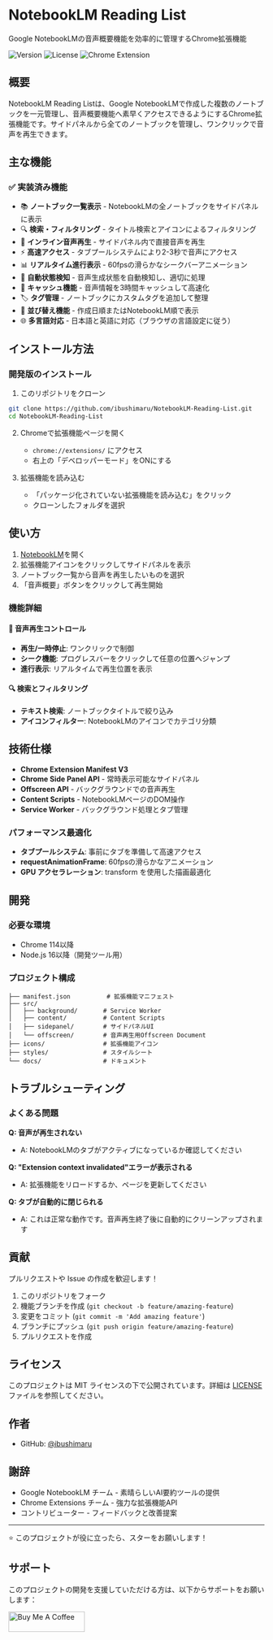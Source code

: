 # NotebookLM Reading List

Google NotebookLMの音声概要機能を効率的に管理するChrome拡張機能

![Version](https://img.shields.io/badge/version-1.0.0-brightgreen.svg)
![License](https://img.shields.io/badge/license-MIT-blue.svg)
![Chrome Extension](https://img.shields.io/badge/Chrome%20Extension-Manifest%20V3-green.svg)

## 概要

NotebookLM Reading Listは、Google NotebookLMで作成した複数のノートブックを一元管理し、音声概要機能へ素早くアクセスできるようにするChrome拡張機能です。サイドパネルから全てのノートブックを管理し、ワンクリックで音声を再生できます。

## 主な機能

### ✅ 実装済み機能

- 📚 **ノートブック一覧表示** - NotebookLMの全ノートブックをサイドパネルに表示
- 🔍 **検索・フィルタリング** - タイトル検索とアイコンによるフィルタリング
- 🎵 **インライン音声再生** - サイドパネル内で直接音声を再生
- ⚡ **高速アクセス** - タブプールシステムにより2-3秒で音声にアクセス
- 📊 **リアルタイム進行表示** - 60fpsの滑らかなシークバーアニメーション
- 🔄 **自動状態検知** - 音声生成状態を自動検知し、適切に処理
- 💾 **キャッシュ機能** - 音声情報を3時間キャッシュして高速化
- 🏷️ **タグ管理** - ノートブックにカスタムタグを追加して整理
- 📅 **並び替え機能** - 作成日順またはNotebookLM順で表示
- 🌐 **多言語対応** - 日本語と英語に対応（ブラウザの言語設定に従う）

## インストール方法

### 開発版のインストール

1. このリポジトリをクローン
```bash
git clone https://github.com/ibushimaru/NotebookLM-Reading-List.git
cd NotebookLM-Reading-List
```

2. Chromeで拡張機能ページを開く
   - `chrome://extensions/` にアクセス
   - 右上の「デベロッパーモード」をONにする

3. 拡張機能を読み込む
   - 「パッケージ化されていない拡張機能を読み込む」をクリック
   - クローンしたフォルダを選択

## 使い方

1. [NotebookLM](https://notebooklm.google.com)を開く
2. 拡張機能アイコンをクリックしてサイドパネルを表示
3. ノートブック一覧から音声を再生したいものを選択
4. 「音声概要」ボタンをクリックして再生開始

### 機能詳細

#### 🎵 音声再生コントロール
- **再生/一時停止**: ワンクリックで制御
- **シーク機能**: プログレスバーをクリックして任意の位置へジャンプ
- **進行表示**: リアルタイムで再生位置を表示

#### 🔍 検索とフィルタリング
- **テキスト検索**: ノートブックタイトルで絞り込み
- **アイコンフィルター**: NotebookLMのアイコンでカテゴリ分類

## 技術仕様

- **Chrome Extension Manifest V3**
- **Chrome Side Panel API** - 常時表示可能なサイドパネル
- **Offscreen API** - バックグラウンドでの音声再生
- **Content Scripts** - NotebookLMページのDOM操作
- **Service Worker** - バックグラウンド処理とタブ管理

### パフォーマンス最適化

- **タブプールシステム**: 事前にタブを準備して高速アクセス
- **requestAnimationFrame**: 60fpsの滑らかなアニメーション
- **GPU アクセラレーション**: transform を使用した描画最適化

## 開発

### 必要な環境

- Chrome 114以降
- Node.js 16以降（開発ツール用）

### プロジェクト構成

```
├── manifest.json          # 拡張機能マニフェスト
├── src/
│   ├── background/       # Service Worker
│   ├── content/          # Content Scripts
│   ├── sidepanel/        # サイドパネルUI
│   └── offscreen/        # 音声再生用Offscreen Document
├── icons/                # 拡張機能アイコン
├── styles/               # スタイルシート
└── docs/                 # ドキュメント
```

## トラブルシューティング

### よくある問題

**Q: 音声が再生されない**
- A: NotebookLMのタブがアクティブになっているか確認してください

**Q: "Extension context invalidated"エラーが表示される**
- A: 拡張機能をリロードするか、ページを更新してください

**Q: タブが自動的に閉じられる**
- A: これは正常な動作です。音声再生終了後に自動的にクリーンアップされます

## 貢献

プルリクエストや Issue の作成を歓迎します！

1. このリポジトリをフォーク
2. 機能ブランチを作成 (`git checkout -b feature/amazing-feature`)
3. 変更をコミット (`git commit -m 'Add amazing feature'`)
4. ブランチにプッシュ (`git push origin feature/amazing-feature`)
5. プルリクエストを作成

## ライセンス

このプロジェクトは MIT ライセンスの下で公開されています。詳細は [LICENSE](./LICENSE) ファイルを参照してください。

## 作者

- GitHub: [@ibushimaru](https://github.com/ibushimaru)

## 謝辞

- Google NotebookLM チーム - 素晴らしいAI要約ツールの提供
- Chrome Extensions チーム - 強力な拡張機能API
- コントリビューター - フィードバックと改善提案

---

⭐ このプロジェクトが役に立ったら、スターをお願いします！

## サポート

このプロジェクトの開発を支援していただける方は、以下からサポートをお願いします：

<a href="https://buymeacoffee.com/ibushimaru" target="_blank"><img src="https://cdn.buymeacoffee.com/buttons/v2/default-yellow.png" alt="Buy Me A Coffee" style="height: 40px !important;width: 150px !important;" ></a>